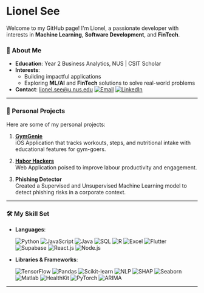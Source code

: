 # Lionel See

Welcome to my GitHub page! I'm Lionel, a passionate developer with interests in **Machine Learning**, **Software Development**, and **FinTech**. 

### 🌟 About Me
-  **Education**: Year 2 Business Analytics, NUS | CSIT Scholar
- **Interests**:  
    - Building impactful applications  
    - Exploring **ML/AI** and **FinTech** solutions to solve real-world problems
-  **Contact**: [lionel.see@u.nus.edu](mailto:lionel.see@u.nus.edu)
[![Email](https://img.shields.io/badge/Email-%23D14836?style=for-the-badge&logo=gmail&logoColor=white)](mailto:lionel.see@u.nus.edu) [![LinkedIn](https://img.shields.io/badge/LinkedIn-%230077B5?style=for-the-badge&logo=linkedin&logoColor=white)](https://www.linkedin.com/in/lionel-see/)

---

### 📂 Personal Projects

Here are some of my personal projects:

1. **[GymGenie](https://github.com/lionsee77/GymGenie)**  
   iOS Application that tracks workouts, steps, and nutritional intake with educational features for gym-goers.

2. **[Habor Hackers](https://github.com/lionsee77/harborhackers)**  
   Web Application poised to improve labour productivity and engagement.

3. **Phishing Detector**  
   Created a Supervised and Unsupervised Machine Learning model to detect phishing risks in a corporate context. 

---

### 🛠️ My Skill Set
- **Languages**: 
  <p align="left"> 
    <img src="https://img.shields.io/badge/python-3670A0?style=for-the-badge&logo=python&logoColor=ffdd54" alt="Python" /> 
    <img src="https://img.shields.io/badge/JavaScript-F7DF1E?style=for-the-badge&logo=javascript&logoColor=black" alt="JavaScript" /> 
    <img src="https://img.shields.io/badge/Java-007396?style=for-the-badge&logo=java&logoColor=white" alt="Java" />
    <img src="https://img.shields.io/badge/SQL-003B57?style=for-the-badge&logo=postgresql&logoColor=white" alt="SQL" /> 
    <img src="https://img.shields.io/badge/R-276DC3?style=for-the-badge&logo=r&logoColor=white" alt="R" /> <img src="https://img.shields.io/badge/Excel-217346?style=for-the-badge&logo=microsoft-excel&logoColor=white" alt="Excel" /> 
    <img src="https://img.shields.io/badge/Flutter-02569B?style=for-the-badge&logo=flutter&logoColor=white" alt="Flutter" /> 
    <img src="https://img.shields.io/badge/Supabase-3ECF8E?style=for-the-badge&logo=supabase&logoColor=white" alt="Supabase" /> 
    <img src="https://img.shields.io/badge/React.js-61DAFB?style=for-the-badge&logo=react&logoColor=black" alt="React.js" /> 
    <img src="https://img.shields.io/badge/Node.js-339933?style=for-the-badge&logo=node.js&logoColor=white" alt="Node.js" /> 
  </p>
- **Libraries & Frameworks**:
  <p align="left"> 
    <img src="https://img.shields.io/badge/TensorFlow-FF6F00?style=for-the-badge&logo=tensorflow&logoColor=white" alt="TensorFlow" /> 
    <img src="https://img.shields.io/badge/Pandas-150458?style=for-the-badge&logo=pandas&logoColor=white" alt="Pandas" /> 
    <img src="https://img.shields.io/badge/Scikit--Learn-F7931E?style=for-the-badge&logo=scikit-learn&logoColor=white" alt="Scikit-learn" /> 
    <img src="https://img.shields.io/badge/NLP-00897B?style=for-the-badge&logo=ai&logoColor=white" alt="NLP" /> <img src="https://img.shields.io/badge/SHAP-A0A7A8?style=for-the-badge&logo=data&logoColor=black" alt="SHAP" /> 
    <img src="https://img.shields.io/badge/Seaborn-1572B6?style=for-the-badge&logo=python&logoColor=white" alt="Seaborn" /> 
    <img src="https://img.shields.io/badge/Matlab-0076A8?style=for-the-badge&logo=mathworks&logoColor=white" alt="Matlab" />
    <img src="https://img.shields.io/badge/HealthKit-FF3B30?style=for-the-badge&logo=apple&logoColor=white" alt="HealthKit" />
    <img src="https://img.shields.io/badge/PyTorch-EE4C2C?style=for-the-badge&logo=pytorch&logoColor=white" alt="PyTorch" />
    <img src="https://img.shields.io/badge/ARIMA-4A90E2?style=for-the-badge&logo=statsmodels&logoColor=white" alt="ARIMA" />
  </p>

---

